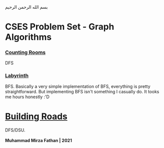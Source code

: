 بسم الله الرحمن الرحيم
<br />
# CSES Problem Set - Graph Algorithms
### [Counting Rooms](https://cses.fi/problemset/task/1192)
DFS
### [Labyrinth](https://cses.fi/problemset/task/1193)
BFS. Basically a very simple implementation of BFS, everything is pretty straightforward. But implementing BFS isn't something I casually do. It tooks me hours honestly :'D
# [Building Roads](https://cses.fi/problemset/task/1666)
DFS/DSU.
<br/> <br/>
**Muhammad Mirza Fathan | 2021**
